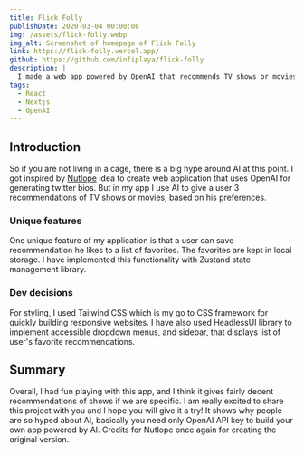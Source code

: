 ```yaml
---
title: Flick Folly
publishDate: 2020-03-04 00:00:00
img: /assets/flick-folly.webp
img_alt: Screenshot of homepage of Flick Folly
link: https://flick-folly.vercel.app/
github: https://github.com/infiplaya/flick-folly
description: |
  I made a web app powered by OpenAI that recommends TV shows or movies.
tags:
  - React
  - Nextjs
  - OpenAI
---
```


## Introduction

So if you are not living in a cage, there is a big hype around AI at this point. I got inspired by [Nutlope](https://github.com/Nutlope/twitterbio) idea to create web application that uses OpenAI for generating twitter bios. But in my app I use AI to give a user 3 recommendations of TV shows or movies, based on his preferences.

### Unique features

One unique feature of my application is that a user can save recommendation he likes to a list of favorites. The favorites are kept in local storage. I have implemented this functionality with Zustand state management library.

### Dev decisions

For styling, I used Tailwind CSS which is my go to CSS framework for quickly building responsive websites. I have also used HeadlessUI library to implement accessible dropdown menus, and sidebar, that displays list of user's favorite recommendations.

## Summary

Overall, I had fun playing with this app, and I think it gives fairly decent recommendations of shows if we are specific. I am really excited to share this project with you and I hope you will give it a try! It shows why people are so hyped about AI, basically you need only OpenAI API key to build your own app powered by AI. Credits for Nutlope once again for creating the original version.
